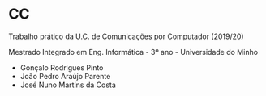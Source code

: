 # CC
Trabalho prático da U.C. de Comunicações por Computador (2019/20)

Mestrado Integrado em Eng. Informática - 3º ano - Universidade do Minho

* Gonçalo Rodrigues Pinto
* João Pedro Araújo Parente
* José Nuno Martins da Costa

